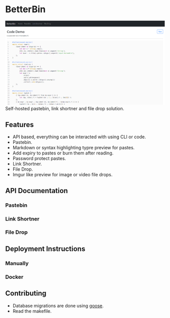 # BetterBin
<img src="./assets/scrot1.png" width=600>
<br/>
Self-hosted pastebin, link shortner and file drop solution.

## Features
* API based, everything can be interacted with using CLI or code.
* Pastebin.
* Markdown or syntax highlighting typre preview for pastes.
* Add expiry to pastes or burn them after reading.
* Password protect pastes.
* Link Shortner.
* File Drop.
* Imgur like preview for image or video file drops.

## API Documentation

### Pastebin

### Link Shortner

### File Drop

## Deployment Instructions

### Manually

### Docker

## Contributing

* Database migrations are done using [goose](https://github.com/pressly/goose).
* Read the makefile.